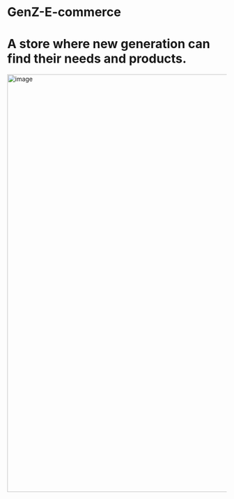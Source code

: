 ﻿# GenZ-E-commerce
# A store where new generation can find their needs and products.
<img width="959" alt="image" src="https://github.com/user-attachments/assets/dd0025ef-8931-4cf2-8d73-44088581de8f">
